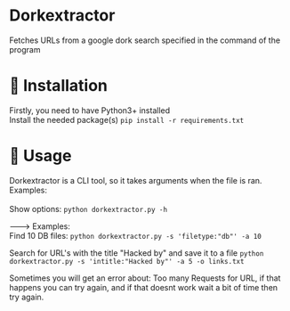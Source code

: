 # Dorkextractor
 Fetches URLs from a google dork search specified in the command of the program

# 💾 Installation
 Firstly, you need to have Python3+ installed
 <br />
 Install the needed package(s)
 ```pip install -r requirements.txt```<br />

# 📌 Usage
 Dorkextractor is a CLI tool, so it takes arguments when the file is ran.<br />
 Examples:<br />
 <br />
 Show options:
 ```python dorkextractor.py -h```<br />
 
 ---> Examples:<br />
 Find 10 DB files:
```python dorkextractor.py -s 'filetype:"db"' -a 10```<br />

 Search for URL's with the title "Hacked by" and save it to a file
 ```python dorkextractor.py -s 'intitle:"Hacked by"' -a 5 -o links.txt```<br />

 Sometimes you will get an error about: Too many Requests for URL, if that happens you can try again, and if that doesnt work wait a bit of time then try again.
